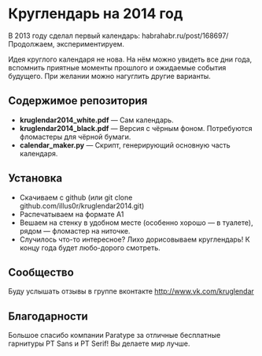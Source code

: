 
Круглендарь на 2014 год
======================================

В 2013 году сделал первый календарь: habrahabr.ru/post/168697/
Продолжаем, экспериментируем.

Идея круглого календаря не нова. На нём можно увидеть все дни года, вспомнить приятные моменты прошлого и ожидаемые события будущего. При желании можно нагуглить другие варианты.


Содержимое репозитория
-----------------------

* **kruglendar2014_white.pdf** — Сам календарь.
* **kruglendar2014_black.pdf** — Версия с чёрным фоном. Потребуются фломастеры для чёрной бумаги.
* **calendar_maker.py** — Скрипт, генерирующий основную часть календаря.


Установка
---------

* Скачиваем с github (или git clone github.com/illus0r/kruglendar2014.git)
* Распечатываем на формате А1
* Вешаем на стенку в удобном месте (особенно хорошо — в туалете), рядом — фломастер на ниточке. 
* Случилось что-то интересное? Лихо дорисовываем круглендарь! К концу года будет любо-дорого смотреть.


Сообщество
----------

Буду услышать отзывы в группе вконтакте http://www.vk.com/kruglendar


Благодарности
-------------

Большое спасибо компании Paratype за отличные бесплатные гарнитуры PT Sans и PT Serif! Вы делаете мир лучше.
